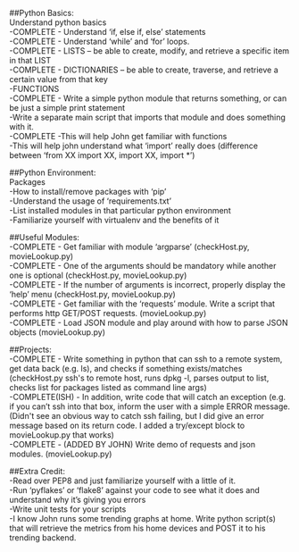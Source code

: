 ##Python Basics:  
Understand python basics  
-COMPLETE - Understand ‘if, else if, else’ statements  
-COMPLETE - Understand ‘while’ and ‘for’ loops.  
-COMPLETE - LISTS – be able to create, modify, and retrieve a specific item in that LIST  
-COMPLETE - DICTIONARIES – be able to create, traverse, and retrieve a certain value from that key  
-FUNCTIONS  
  -COMPLETE - Write a simple python module that returns something, or can be just a simple print statement  
  -Write a separate main script that imports that module and does something with it.  
  -COMPLETE -This will help John get familiar with functions  
  -This will help john understand what ‘import’ really does (difference between ‘from XX import XX, import XX, import *’)  

##Python Environment:  
Packages  
-How to install/remove packages with ‘pip’  
-Understand the usage of ‘requirements.txt’  
-List installed modules in that particular python environment  
-Familiarize yourself with virtualenv and the benefits of it  

##Useful Modules:  
-COMPLETE - Get familiar with module ‘argparse’ (checkHost.py, movieLookup.py)  
  -COMPLETE - One of the arguments should be mandatory while another one is optional (checkHost.py, movieLookup.py)  
  -COMPLETE - If the number of arguments is incorrect, properly display the ‘help’ menu (checkHost.py, movieLookup.py)  
-COMPLETE - Get familiar with the ‘requests’ module. Write a script that performs http GET/POST requests. (movieLookup.py)  
-COMPLETE - Load JSON module and play around with how to parse JSON objects (movieLookup.py)  

##Projects:  
-COMPLETE - Write something in python that can ssh to a remote system, get data back (e.g. ls), and checks if something exists/matches (checkHost.py ssh's to remote host, runs dpkg -l, parses output to list, checks list for packages listed as command line args)  
  -COMPLETE(ISH) - In addition, write code that will catch an exception (e.g. if you can’t ssh into that box, inform the user with a simple ERROR message. (Didn't see an obvious way to catch ssh failing, but I did give an error message based on its return code.  I added a try/except block to movieLookup.py that works)  
-COMPLETE - (ADDED BY JOHN) Write demo of requests and json modules. (movieLookup.py)  

##Extra Credit:  
-Read over PEP8 and just familiarize yourself with a little of it.  
  -Run ‘pyflakes’ or ‘flake8’ against your code to see what it does and understand why it’s giving you errors  
-Write unit tests for your scripts  
-I know John runs some trending graphs at home. Write python script(s) that will retrieve the metrics from his home devices and POST it to his trending backend. 
